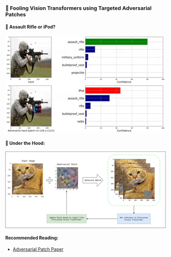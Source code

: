### :robot: Fooling Vision Transformers using Targeted Adversarial Patches

#### :thinking:	Assault Rifle or iPod? 
<img src=/media/faster-compressed-sliding-patch-assault-rifle.gif width=800>

#### :wrench:	Under the Hood:
<img src=/media/fool-transformers.jpg width=900>

#### Recommended Reading:
  * [Adversarial Patch Paper](https://arxiv.org/abs/1712.09665)
